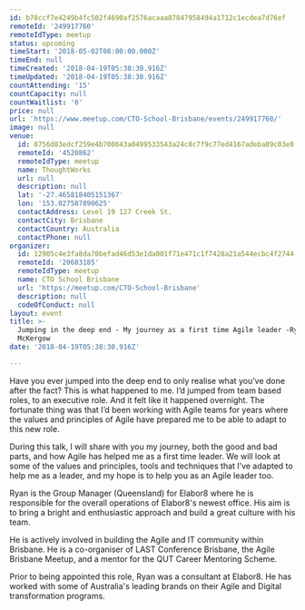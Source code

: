 ```yaml
---
id: b78ccf7e4249b4fc502f4690af2576acaaa87847958494a1712c1ecdea7d76ef
remoteId: '249917760'
remoteIdType: meetup
status: upcoming
timeStart: '2018-05-02T08:00:00.000Z'
timeEnd: null
timeCreated: '2018-04-19T05:38:30.916Z'
timeUpdated: '2018-04-19T05:38:30.916Z'
countAttending: '15'
countCapacity: null
countWaitlist: '0'
price: null
url: 'https://www.meetup.com/CTO-School-Brisbane/events/249917760/'
image: null
venue:
  id: 8756d83edcf259e4b700643a0499533543a24c8c7f9c77ed4167adeba89c03e0
  remoteId: '4520862'
  remoteIdType: meetup
  name: ThoughtWorks
  url: null
  description: null
  lat: '-27.465818405151367'
  lon: '153.027587890625'
  contactAddress: Level 19 127 Creek St.
  contactCity: Brisbane
  contactCountry: Australia
  contactPhone: null
organizer:
  id: 12905c4e3fa8da70befad46d53e1da001f71e471c1f7428a21a544ecbc4f2744
  remoteId: '20683185'
  remoteIdType: meetup
  name: CTO School Brisbane
  url: 'https://meetup.com/CTO-School-Brisbane'
  description: null
  codeOfConduct: null
layout: event
title: >-
  Jumping in the deep end - My journey as a first time Agile leader -Ryan
  McKergow
date: '2018-04-19T05:38:30.916Z'

---
```

<p>Have you ever jumped into the deep end to only realise what you’ve done after the fact? This is what happened to me. I’d jumped from team based roles, to an executive role. And it felt like it happened overnight. The fortunate thing was that I’d been working with Agile teams for years where the values and principles of Agile have prepared me to be able to adapt to this new role.</p> <p>During this talk, I will share with you my journey, both the good and bad parts, and how Agile has helped me as a first time leader. We will look at some of the values and principles, tools and techniques that I’ve adapted to help me as a leader, and my hope is to help you as an Agile leader too.</p> <p>Ryan is the Group Manager (Queensland) for Elabor8 where he is responsible for the overall operations of Elabor8's newest office. His aim is to bring a bright and enthusiastic approach and build a great culture with his team.</p> <p>He is actively involved in building the Agile and IT community within Brisbane. He is a co-organiser of LAST Conference Brisbane, the Agile Brisbane Meetup, and a mentor for the QUT Career Mentoring Scheme.</p> <p>Prior to being appointed this role, Ryan was a consultant at Elabor8. He has worked with some of Australia's leading brands on their Agile and Digital transformation programs.</p>
